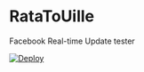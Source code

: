 RataToUille
========

Facebook Real-time Update tester

[![Deploy](https://www.herokucdn.com/deploy/button.png)](https://heroku.com/deploy)
